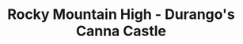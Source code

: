 ---
title: "Rocky Mountain High - Durango's Canna Castle"
url: /durango/rocky-mountain-high-durangos-canna-castle/
shop: Hanf
---